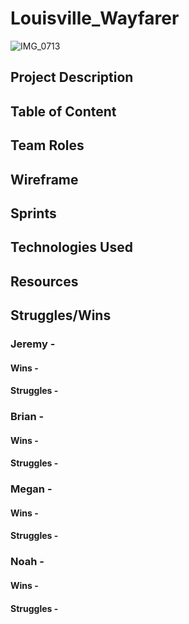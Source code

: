 # Louisville_Wayfarer
![IMG_0713](https://user-images.githubusercontent.com/87401362/154346161-dc442d22-39d9-4923-94dd-c693b955ed43.jpg)

## Project Description

## Table of Content


## Team Roles

## Wireframe

## Sprints

## Technologies Used

## Resources 

## Struggles/Wins
### Jeremy -
#### Wins -
#### Struggles -
### Brian - 
#### Wins -
#### Struggles -
### Megan -
#### Wins - 
#### Struggles -
### Noah -
#### Wins - 
#### Struggles - 

